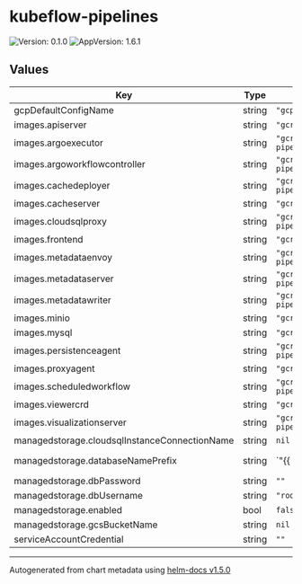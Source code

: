 # kubeflow-pipelines

![Version: 0.1.0](https://img.shields.io/badge/Version-0.1.0-informational?style=flat-square) ![AppVersion: 1.6.1](https://img.shields.io/badge/AppVersion-1.6.1-informational?style=flat-square)

## Values

| Key | Type | Default | Description |
|-----|------|---------|-------------|
| gcpDefaultConfigName | string | `"gcp-default-config"` |  |
| images.apiserver | string | `"gcr.io/ml-pipeline/google/pipelines/apiserver:1.6.1"` |  |
| images.argoexecutor | string | `"gcr.io/ml-pipeline/google/pipelines/argoexecutor:1.6.1"` |  |
| images.argoworkflowcontroller | string | `"gcr.io/ml-pipeline/google/pipelines/argoworkflowcontroller:1.6.1"` |  |
| images.cachedeployer | string | `"gcr.io/ml-pipeline/google/pipelines/cachedeployer:1.6.1"` |  |
| images.cacheserver | string | `"gcr.io/ml-pipeline/google/pipelines/cacheserver:1.6.1"` |  |
| images.cloudsqlproxy | string | `"gcr.io/ml-pipeline/google/pipelines/cloudsqlproxy:1.6.1"` |  |
| images.frontend | string | `"gcr.io/ml-pipeline/google/pipelines/frontend:1.6.1"` |  |
| images.metadataenvoy | string | `"gcr.io/ml-pipeline/google/pipelines/metadataenvoy:1.6.1"` |  |
| images.metadataserver | string | `"gcr.io/ml-pipeline/google/pipelines/metadataserver:1.6.1"` |  |
| images.metadatawriter | string | `"gcr.io/ml-pipeline/google/pipelines/metadatawriter:1.6.1"` |  |
| images.minio | string | `"gcr.io/ml-pipeline/google/pipelines/minio:1.6.1"` |  |
| images.mysql | string | `"gcr.io/ml-pipeline/google/pipelines/mysql:1.6.1"` |  |
| images.persistenceagent | string | `"gcr.io/ml-pipeline/google/pipelines/persistenceagent:1.6.1"` |  |
| images.proxyagent | string | `"gcr.io/ml-pipeline/google/pipelines/proxyagent:1.6.1"` |  |
| images.scheduledworkflow | string | `"gcr.io/ml-pipeline/google/pipelines/scheduledworkflow:1.6.1"` |  |
| images.viewercrd | string | `"gcr.io/ml-pipeline/google/pipelines/viewercrd:1.6.1"` |  |
| images.visualizationserver | string | `"gcr.io/ml-pipeline/google/pipelines/visualizationserver:1.6.1"` |  |
| managedstorage.cloudsqlInstanceConnectionName | string | `nil` |  |
| managedstorage.databaseNamePrefix | string | `"{{ .Release.Name | replace \"-\" \"_\" | replace \".\" \"_\" }}"` |  |
| managedstorage.dbPassword | string | `""` |  |
| managedstorage.dbUsername | string | `"root"` |  |
| managedstorage.enabled | bool | `false` |  |
| managedstorage.gcsBucketName | string | `nil` |  |
| serviceAccountCredential | string | `""` |  |

----------------------------------------------
Autogenerated from chart metadata using [helm-docs v1.5.0](https://github.com/norwoodj/helm-docs/releases/v1.5.0)
